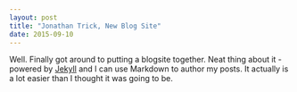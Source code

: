 ```yaml
---
layout: post
title: "Jonathan Trick, New Blog Site"
date: 2015-09-10
---
```


Well. Finally got around to putting a blogsite together. Neat thing about it - powered 
by [Jekyll](http://jekyllrb.com) and I can use Markdown to author my posts. 
It actually is a lot easier than I thought it was going to be.
